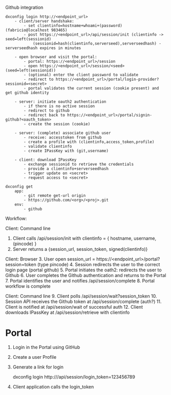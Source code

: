 
Github integration

    dxconfig login http://<endpoint_url>
        - client/server handshake:
            - set clientinfo=hostname+whoami+(password)  (fabricio@localhost 983465)
            - post https://<endpoint_url>/api/session/init (clientinfo -> seed=left(sessionid)             
                (sessionid=hash(clientinfo,serverseed),serverseedhash) - serverseedhash expires in minutes

        - open browser and visit the portal:
            - portal: https://<endpoint_url>/session
            - open https://<endpoint_url>/session/<seed>  (seed=left(sessionid))
            - (optional) enter the client password to validate
            - redirect to https://<endpoint_url>/portal/login-provider?sessionid=<secret>
            - portal validates the current session (cookie present) and get github identity

        - server: initiate oauth2 authentication
            - if there is no active session
            - redirect to github
            - redirect back to https://<endpoint_url>/portal/signin-github?<oauth_token>
            - create the session (cookie)

        - server: (complete) associate github user
            - receive: accesstoken from github
            - create a profile with (clientinfo,access_token,profile)
            - validate clientinfo
            - create IPassKey with (git,username)

        - client: download IPassKey
            - exchange sessionid to retrieve the credentials
            - provide a clientinfo+serverseedhash
            - trigger update on <secret>
            - request access to <secret>

    dxconfig get
        app: 
            - git remote get-url origin 
            - https://github.com/<org>/<proj>.git
        env:
            - github

    
Workflow:

Client: Command line
1. Client calls /api/session/init with clientinfo = { hostname, username, (pincode) }
2. Server returns a {session_url, session_token, signed(clientinfo)}

Client: Browser
3. User open session_url = https://<endpoint_url>/portal?session=token (type pincode)
4. Session redirects the user to the correct login page (portal github)
5. Portal initiates the oath2: redirects the user to Github
6. User completes the Github authentication and returns to the Portal
7. Portal identifies the user and notifies /api/session/complete
8. Portal workflow is complete

Client: Command line
9. Client polls /api/session/wait?session_token
10. Session API receives the Github token at /api/session/complete (auth?)
11. Client is notified at /api/session/wait of successful auth
12. Client downloads IPassKey at /api/session/retrieve with clientinfo



Portal 
========

1. Login in the Portal using GitHub
2. Create a user Profile
3. Generate a link for login

    dxconfig login http://<endpointurl>/api/session/login_token=123456789

4. Client application calls the login_token
